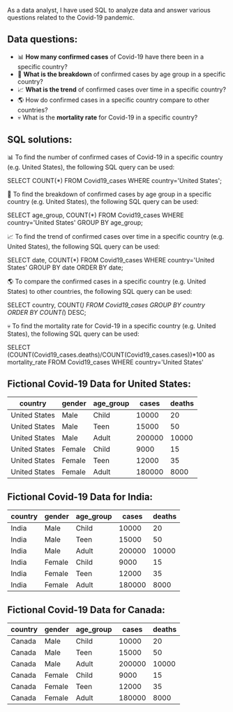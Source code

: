 As a data analyst, I have used SQL to analyze data and answer various questions related to the Covid-19 pandemic.

## Data questions:
- :bar_chart: **How many confirmed cases** of Covid-19 have there been in a specific country?
- :older_man: **What is the breakdown** of confirmed cases by age group in a specific country?
- :chart_with_upwards_trend: **What is the trend** of confirmed cases over time in a specific country?
- :earth_americas: How do confirmed cases in a specific country compare to other countries?
- :skull: What is the **mortality rate** for Covid-19 in a specific country?

## SQL solutions:


:bar_chart: To find the number of confirmed cases of Covid-19 in a specific country (e.g. United States), the following SQL query can be used:

SELECT COUNT(*) FROM Covid19_cases WHERE country='United States';

:older_man: To find the breakdown of confirmed cases by age group in a specific country (e.g. United States), the following SQL query can be used:

SELECT age_group, COUNT(*) FROM Covid19_cases WHERE country='United States' GROUP BY age_group;

:chart_with_upwards_trend: To find the trend of confirmed cases over time in a specific country (e.g. United States), the following SQL query can be used:

SELECT date, COUNT(*) FROM Covid19_cases WHERE country='United States' GROUP BY date ORDER BY date;

:earth_americas: To compare the confirmed cases in a specific country (e.g. United States) to other countries, the following SQL query can be used:

SELECT country, COUNT(*) FROM Covid19_cases GROUP BY country ORDER BY COUNT(*) DESC;

:skull: To find the mortality rate for Covid-19 in a specific country (e.g. United States), the following SQL query can be used:

SELECT (COUNT(Covid19_cases.deaths)/COUNT(Covid19_cases.cases))*100 as mortality_rate  FROM Covid19_cases WHERE country='United States'

## Fictional Covid-19 Data for United States:

| country   | gender | age_group  | cases | deaths |
|-----------|------------|------------|-------|--------|
| United States | Male | Child   | 10000   | 20      |
| United States | Male | Teen | 15000   | 50      |
| United States | Male | Adult | 200000   | 10000      |
| United States | Female | Child   | 9000   | 15     |
| United States | Female | Teen | 12000   | 35     |
| United States | Female | Adult | 180000   | 8000     |


## Fictional Covid-19 Data for India:

| country   | gender | age_group  | cases | deaths |
|-----------|------------|------------|-------|--------|
| India | Male | Child   | 10000   | 20      |
| India | Male | Teen | 15000   | 50      |
| India | Male | Adult | 200000   | 10000      |
| India | Female | Child   | 9000   | 15     |
| India | Female | Teen | 12000   | 35     |
| India | Female | Adult | 180000   | 8000     |


## Fictional Covid-19 Data for Canada:

| country   | gender | age_group  | cases | deaths |
|-----------|------------|------------|-------|--------|
| Canada | Male | Child   | 10000   | 20      |
| Canada | Male | Teen | 15000   | 50      |
| Canada | Male | Adult | 200000   | 10000      |
| Canada | Female | Child   | 9000   | 15     |
| Canada | Female | Teen | 12000   | 35     |
| Canada | Female | Adult | 180000   | 8000     |

